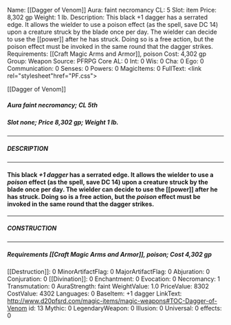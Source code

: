 Name: [[Dagger of Venom]]
Aura: faint necromancy
CL: 5
Slot: item
Price: 8,302 gp
Weight: 1 lb.
Description: This black +1 dagger has a serrated edge. It allows the wielder to use a poison effect (as the spell, save DC 14) upon a creature struck by the blade once per day. The wielder can decide to use the [[power]] after he has struck. Doing so is a free action, but the poison effect must be invoked in the same round that the dagger strikes.
Requirements: [[Craft Magic Arms and Armor]], poison
Cost: 4,302 gp
Group: Weapon
Source: PFRPG Core
AL: 0
Int: 0
Wis: 0
Cha: 0
Ego: 0
Communication: 0
Senses: 0
Powers: 0
MagicItems: 0
FullText: <link rel="stylesheet"href="PF.css"><div class="heading"><p class="alignleft">[[Dagger of Venom]]</p><div style="clear: both;"></div></div><div><h5><b>Aura </b>faint necromancy; <b>CL </b>5th</h5><h5><b>Slot </b>none; <b>Price </b>8,302 gp; <b>Weight </b>1 lb.</h5></div><hr/><div><h5><b>DESCRIPTION</b></h5></div><hr/><div><h4><p>This black <i>+1 dagger</i> has a serrated edge. It allows the wielder to use a <i>poison</i> effect (as the spell, save DC 14) upon a creature struck by the blade once per day. The wielder can decide to use the [[power]] after he has struck. Doing so is a free action, but the <i>poison</i> effect must be invoked in the same round that the dagger strikes.</p></h4></div><hr/><div><h5><b>CONSTRUCTION</b></h5></div><hr/><div><h5><b>Requirements </b>[[Craft Magic Arms and Armor]],<i> poison</i>; <b>Cost </b>4,302 gp</h5></div>
[[Destruction]]: 0
MinorArtifactFlag: 0
MajorArtifactFlag: 0
Abjuration: 0
Conjuration: 0
[[Divination]]: 0
Enchantment: 0
Evocation: 0
Necromancy: 1
Transmutation: 0
AuraStrength: faint
WeightValue: 1.0
PriceValue: 8302
CostValue: 4302
Languages: 0
BaseItem: +1 dagger
LinkText: http://www.d20pfsrd.com/magic-items/magic-weapons#TOC-Dagger-of-Venom
id: 13
Mythic: 0
LegendaryWeapon: 0
Illusion: 0
Universal: 0
effects: 0

